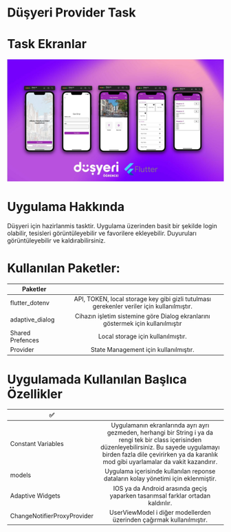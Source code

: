 # Düşyeri Provider Task


# Task Ekranlar
![screens](https://raw.githubusercontent.com/alper-mf/dusyeri_provider_task/main/app_preview/app_preview.jpg)


# Uygulama Hakkında
Düşyeri için hazirlanmis tasktir. Uygulama üzerinden basit bir şekilde login olabilir, tesisleri görüntüleyebilir ve favorilere ekleyebilir. Duyuruları görüntüleyebilir ve kaldırabilirsiniz.

# Kullanılan Paketler:

| Paketler        |            |
| ------------- |:-------------:
| flutter_dotenv | API, TOKEN, local storage key gibi gizli tutulması gerekenler veriler için kullanılmıştır. |
| adaptive_dialog | Cihazın işletim sistemine göre Dialog ekranlarını göstermek için kullanılmıştır | 
| Shared Prefences      | Local storage için kullanılmıştır. |
| Provider | State Management için kullanılmıştır. |



# Uygulamada Kullanılan Başlıca Özellikler

|     ✅    |            |
| ------------- |:-------------:
| Constant Variables | Uygulamanın ekranlarında ayrı ayrı gezmeden, herhangi bir String i ya da rengi tek bir class içerisinden düzenleyebilirsiniz. Bu sayede uygulamayı birden fazla dile çevirirken ya da karanlık mod gibi uyarlamalar da vakit kazandırır. |
| models | Uygulama içerisinde kullanılan reponse dataların kolay yönetimi için eklenmiştir. | 
| Adaptive Widgets     | IOS ya da Android arasında geçiş yaparken tasarımsal farklar ortadan kaldırılır.|
| ChangeNotifierProxyProvider | UserViewModel i diğer modellerden üzerinden çağırmak kullanılmıştır.|






